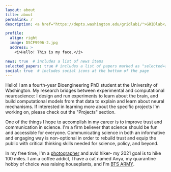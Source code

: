 ```yaml
---
layout: about
title: about
permalink: /
description: <a href="https://depts.washington.edu/gridlab1/">GRIDlab</a> | <a href="https://neural.cs.washington.edu/">Neural Systems Lab</a> | University of Washington

profile:
  align: right
  image: DSCF9996-2.jpg
  address: >
    <i>Hello! This is my face.</i>

news: true  # includes a list of news items
selected_papers: true # includes a list of papers marked as "selected={true}"
social: true  # includes social icons at the bottom of the page
---
```


Hello! I am a fourth-year Bioengineering PhD student at the University of Washington. My research bridges between experimental and computational neuroscience: I design and run experiments to learn about the brain, and build computational models from that data to explain and learn about neural mechanisms. If interested in learning more about the specific projects I'm working on, please check out the "Projects" section.

One of the things I hope to accomplish in my career is to improve trust and communication in science. I'm a firm believer that science should be fun and accessible for everyone. Communicating science in both an informative and engaging way is non-optional in order to rebuild trust and equip the public with critical thinking skills needed for science, policy, and beyond. 

In my free time, I'm a [photographer](https://samanthasun.myportfolio.com/) and avid hiker- my 2021 goal is to hike 100 miles. I am a coffee addict, I have a cat named Anya, my quarantine hobby of choice was raising houseplants, and I'm [BTS ARMY](https://www.usbtsarmy.com/). 

